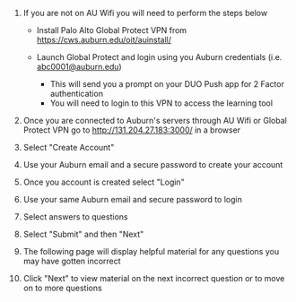 1. If you are not on AU Wifi you will need to perform the steps below

    - Install Palo Alto Global Protect VPN from https://cws.auburn.edu/oit/auinstall/

    - Launch Global Protect and login using you Auburn credentials (i.e. abc0001@auburn.edu)
        - This will send you a prompt on your DUO Push app for 2 Factor authentication
        - You will need to login to this VPN to access the learning tool

2. Once you are connected to Auburn's servers through AU Wifi or Global Protect VPN go to http://131.204.27.183:3000/ in a browser

3. Select "Create Account"

4. Use your Auburn email and a secure password to create your account

5. Once you account is created select "Login"

6. Use your same Auburn email and secure password to login

7. Select answers to questions 

8. Select "Submit" and then "Next"

9. The following page will display helpful material for any questions you may have gotten incorrect

10. Click "Next" to view material on the next incorrect question or to move on to more questions
